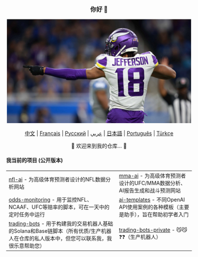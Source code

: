
<div align="center">
    <h3>你好 🤝</h3>
<!--     <img src="https://static.vecteezy.com/system/resources/thumbnails/017/047/854/small_2x/cute-cat-illustration-cat-kawaii-chibi-drawing-style-cat-cartoon-vector.jpg" width="200"/> -->
<!--     <img src="images/justin-jefferson.png" alt="Justin Jefferson" width="900"/> -->
    <img src="images/justin-jefferson-2.jpg" alt="Justin Jefferson" width="500"/>
</div>

<p align="center">
    <a href="https://github.com/bestisblessed/bestisblessed/blob/main/README_CN.md">中文</a> |
    <a href="https://github.com/bestisblessed/bestisblessed/blob/main/README_FR.md">Français</a> |
    <a href="https://github.com/bestisblessed/bestisblessed/blob/main/README_RU.md">Русский</a> |
    <a href="https://github.com/bestisblessed/bestisblessed/blob/main/README_AR.md">عربي</a> |
    <a href="https://github.com/bestisblessed/bestisblessed/blob/main/README_JP.md">日本語</a> |
    <a href="https://github.com/bestisblessed/bestisblessed/blob/main/README_PTBR.md">Português</a> |
    <a href="https://github.com/bestisblessed/bestisblessed/blob/main/README_TR.md">Türkçe</a>
</p>
<p align="center">🚀 欢迎来到我的仓库... 🚀</p>

<h4 align="left">我当前的项目 (公开版本)</h4>
    <table align="center">
        <tr>
            <td><a href="https://nfl-ai.streamlit.app/">nfl-ai</a> - 为高级体育预测者设计的NFL数据分析网站</td>
            <td><a href="https://mma-ai.streamlit.app/">mma-ai</a> - 为高级体育预测者设计的UFC/MMA数据分析、AI报告生成和战斗预测网站</td>
        </tr>
        <tr>
            <td><a href="https://github.com/bestisblessed/odds-monitoring">odds-monitoring</a> - 用于监控NFL、NCAAF、UFC等赔率的脚本，可在一天中的定时任务中运行</td>
            <td><a href="https://github.com/bestisblessed/ai-templates">ai-templates</a> - 不同OpenAI API使用案例的各种模板（主要是助手），旨在帮助初学者入门</td>
        </tr>
        <tr>
            <td><a href="https://github.com/bestisblessed/trading-bots">trading-bots</a> - 用于构建我的交易机器人基础的Solana和Base链脚本（所有优质/生产机器人在仓库的私人版本中，但您可以联系我，我很乐意帮助您）</td>
            <td><a href="https://github.com/bestisblessed/trading-bots-private">trading-bots-private</a> - 😼😼❓❓（生产机器人）</td>
        </tr>
    </table>
</div>
